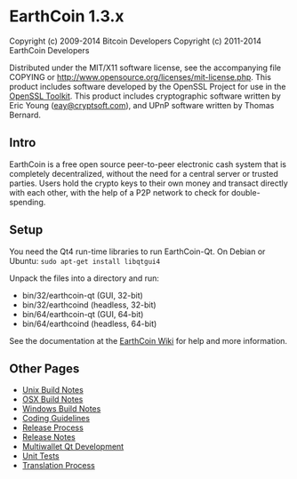 EarthCoin 1.3.x
====================

Copyright (c) 2009-2014 Bitcoin Developers
Copyright (c) 2011-2014 EarthCoin Developers

Distributed under the MIT/X11 software license, see the accompanying
file COPYING or http://www.opensource.org/licenses/mit-license.php.
This product includes software developed by the OpenSSL Project for use in the [OpenSSL Toolkit](http://www.openssl.org/). This product includes
cryptographic software written by Eric Young ([eay@cryptsoft.com](mailto:eay@cryptsoft.com)), and UPnP software written by Thomas Bernard.


Intro
---------------------
EarthCoin is a free open source peer-to-peer electronic cash system that is
completely decentralized, without the need for a central server or trusted
parties.  Users hold the crypto keys to their own money and transact directly
with each other, with the help of a P2P network to check for double-spending.


Setup
---------------------
You need the Qt4 run-time libraries to run EarthCoin-Qt. On Debian or Ubuntu:
	`sudo apt-get install libqtgui4`

Unpack the files into a directory and run:

- bin/32/earthcoin-qt (GUI, 32-bit)
- bin/32/earthcoind (headless, 32-bit)
- bin/64/earthcoin-qt (GUI, 64-bit)
- bin/64/earthcoind (headless, 64-bit)

See the documentation at the [EarthCoin Wiki](http://earthcoin.info)
for help and more information.


Other Pages
---------------------
- [Unix Build Notes](build-unix.md)
- [OSX Build Notes](build-osx.md)
- [Windows Build Notes](build-msw.md)
- [Coding Guidelines](coding.md)
- [Release Process](release-process.md)
- [Release Notes](release-notes.md)
- [Multiwallet Qt Development](multiwallet-qt.md)
- [Unit Tests](unit-tests.md)
- [Translation Process](translation_process.md)
